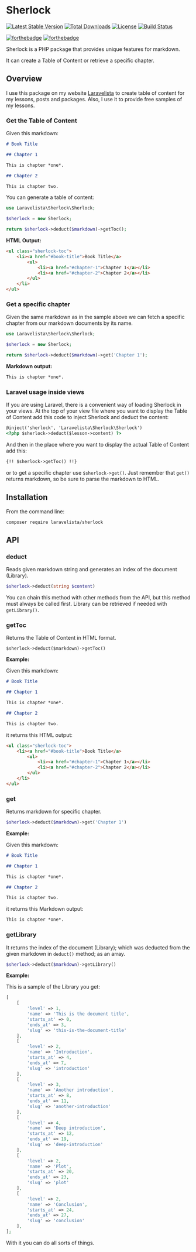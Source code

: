 # Sherlock

[![Latest Stable Version](https://poser.pugx.org/laravelista/sherlock/v/stable)](https://packagist.org/packages/laravelista/sherlock)
[![Total Downloads](https://poser.pugx.org/laravelista/sherlock/downloads)](https://packagist.org/packages/laravelista/sherlock)
[![License](https://poser.pugx.org/laravelista/sherlock/license)](https://packagist.org/packages/laravelista/sherlock)
[![Build Status](https://travis-ci.org/laravelista/sherlock.svg?branch=master)](https://travis-ci.org/laravelista/sherlock)

[![forthebadge](http://forthebadge.com/images/badges/fuck-it-ship-it.svg)](http://forthebadge.com)
[![forthebadge](http://forthebadge.com/images/badges/no-ragrets.svg)](http://forthebadge.com)

Sherlock is a PHP package that provides unique features for markdown.

It can create a Table of Content or retrieve a specific chapter.

## Overview

I use this package on my website [Laravelista](https://laravelista.com) to create table of content for my lessons, posts and packages. Also, I use it to provide free samples of my lessons.

### Get the Table of Content

Given this markdown:

```markdown
# Book Title

## Chapter 1

This is chapter *one*.

## Chapter 2

This is chapter two.
```

You can generate a table of content:

```php
use Laravelista\Sherlock\Sherlock;

$sherlock = new Sherlock;

return $sherlock->deduct($markdown)->getToc();
```

**HTML Output:**

```html
<ul class="sherlock-toc">
    <li><a href="#book-title">Book Title</a>
        <ul>
            <li><a href="#chapter-1">Chapter 1</a></li>
            <li><a href="#chapter-2">Chapter 2</a></li>
        </ul>
    </li>
</ul>
```

### Get a specific chapter

Given the same markdown as in the sample above we can fetch a specific chapter from our markdown documents by its name.

```php
use Laravelista\Sherlock\Sherlock;

$sherlock = new Sherlock;

return $sherlock->deduct($markdown)->get('Chapter 1');
```

**Markdown output:**

```markdown
This is chapter *one*.
```

### Laravel usage inside views

If you are using Laravel, there is a convenient way of loading Sherlock in your views. At the top of your view file where you want to display the Table of Content add this code to inject Sherlock and deduct the content:

```html
@inject('sherlock', 'Laravelista\Sherlock\Sherlock')
<?php $sherlock->deduct($lesson->content) ?>
```

And then in the place where you want to display the actual Table of Content add this:

```html
{!! $sherlock->getToc() !!}
```

or to get a specific chapter use `$sherlock->get()`. Just remember that `get()` returns markdown, so be sure to parse the markdown to HTML.

## Installation

From the command line:

```
composer require laravelista/sherlock
```

## API

### deduct

Reads given markdown string and generates an index of the document (Library).

```php
$sherlock->deduct(string $content)
```

You can chain this method with other methods from the API, but this method must always be called first. Library can be retrieved if needed with `getLibrary()`.

### getToc

Returns the Table of Content in HTML format.

```
$sherlock->deduct($markdown)->getToc()
```

**Example:**

Given this markdown:

```markdown
# Book Title

## Chapter 1

This is chapter *one*.

## Chapter 2

This is chapter two.
```

it returns this HTML output:

```html
<ul class="sherlock-toc">
    <li><a href="#book-title">Book Title</a>
        <ul>
            <li><a href="#chapter-1">Chapter 1</a></li>
            <li><a href="#chapter-2">Chapter 2</a></li>
        </ul>
    </li>
</ul>
```

### get

Returns markdown for specific chapter.

```php
$sherlock->deduct($markdown)->get('Chapter 1')
```

**Example:**

Given this markdown:

```markdown
# Book Title

## Chapter 1

This is chapter *one*.

## Chapter 2

This is chapter two.
```

it returns this Markdown output:

```markdown
This is chapter *one*.
```

### getLibrary

It returns the index of the document (Library); which was deducted from the given markdown in `deduct()` method; as an array.

```php
$sherlock->deduct($markdown)->getLibrary()
```

**Example:**

This is a sample of the Library you get:

```php
[
    [
        'level' => 1,
        'name' => 'This is the document title',
        'starts_at' => 0,
        'ends_at' => 3,
        'slug' => 'this-is-the-document-title'
    ],
    [
        'level' => 2,
        'name' => 'Introduction',
        'starts_at' => 4,
        'ends_at' => 7,
        'slug' => 'introduction'
    ],
    [
        'level' => 3,
        'name' => 'Another introduction',
        'starts_at' => 8,
        'ends_at' => 11,
        'slug' => 'another-introduction'
    ],
    [
        'level' => 4,
        'name' => 'Deep introduction',
        'starts_at' => 12,
        'ends_at' => 19,
        'slug' => 'deep-introduction'
    ],
    [
        'level' => 2,
        'name' => 'Plot',
        'starts_at' => 20,
        'ends_at' => 23,
        'slug' => 'plot'
    ],
    [
        'level' => 2,
        'name' => 'Conclusion',
        'starts_at' => 24,
        'ends_at' => 27,
        'slug' => 'conclusion'
    ],
];
```

With it you can do all sorts of things. 
